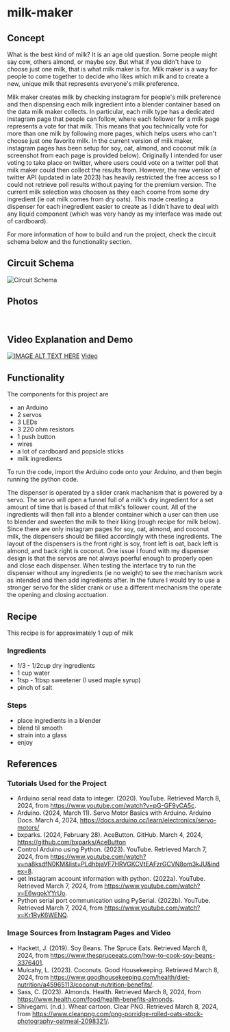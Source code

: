 # milk-maker

## Concept
What is the best kind of milk? It is an age old question. Some people might say cow, others almond, or maybe soy. But what if you didn't have to choose just one milk, that is what milk maker is for. Milk maker is a way for people to come together to decide who likes which milk and to create a new, unique milk that represents everyone's milk preference. 

Milk maker creates milk by checking instagram for people's milk preference and then dispensing each milk ingredient into a blender container based on the data milk maker collects. In particular, each milk type has a dedicated instagram page that people can follow, where each follower for a milk page represents a vote for that milk. This means that you technically vote for more than one milk by following more pages, which helps users who can't choose just one favorite milk. In the current version of milk maker, instagram pages has been setup for soy, oat, almond, and coconut milk (a screenshot from each page is provided below). Originally I intended for user voting to take place on twitter, where users could vote on a twitter poll that milk maker could then collect the results from. However, the new version of twitter API (updated in late 2023) has heavily restricted the free access so I could not retrieve poll results without paying for the premium version. The current milk selection was choosen as they each coome from some dry ingredient (ie oat milk comes from dry oats). This made creating a dispenser for each inegredient easier to create as I didn't have to deal with any liquid component (which was very handy as my interface was made out of cardboard).

For more information of how to build and run the project, check the circuit schema below and the functionality section.

## Circuit Schema
<img src="./iamges/circuit schema.png" alt="Circuit Schema" />

## Photos
<img src="./iamges/IMG_3694.HEIC" alt="" />
<img src="./iamges/IMG_3697.HEIC" alt="" />
<img src="./iamges/IMG_3716.HEIC" alt="" />
<img src="./iamges/IMG_3721.PNG" alt="" />
<img src="./iamges/IMG_3722.PNG" alt="" />
<img src="./iamges/IMG_3723.PNG" alt="" />
<img src="./iamges/IMG_3724.PNG" alt="" />
<img src="./iamges/IMG_3727.PNG" alt="" />


## Video Explanation and Demo
[![IMAGE ALT TEXT HERE](./images/IMG_3593.jpg)](https://youtu.be/yMld8e0tEiU)
[Video](https://youtu.be/yMld8e0tEiU)

## Functionality
The components for this project are
- an Arduino
- 2 servos
- 3 LEDs
- 3 220 ohm resistors
- 1 push button
- wires
- a lot of cardboard and popsicle sticks
- milk ingredients

To run the code, import the Arduino code onto your Arduino, and then begin running the python code.

The dispenser is operated by a slider crank machanism that is powered by a servo. The servo will open a funnel full of a milk's dry ingredient for a set amount of time that is based of that milk's follower count. All of the ingredients will then fall into a blender container which a user can then use to blender and sweeten the milk to their liking (rough recipe for milk below). Since there are only instagram pages for soy, oat, almond, and coconut milk, the dispensers should be filled accordingly with these ingredients. The layout of the dispensers is the front right is soy, front left is oat, back left is almond, and back right is coconut. One issue I found with my dispenser design is that the servos are not always poerful enough to properly open and close each dispenser. When testing the interface try to run the dispenser without any ingredients (ie no weight) to see the mechanism work as intended and then add ingredients after. In the future I would try to use a stronger servo for the slider crank or use a different mechanism the operate the opening and closing acctuation. 

## Recipe
This recipe is for approximately 1 cup of milk
### Ingredients
- 1/3 - 1/2cup dry ingredients
- 1 cup water
- 1tsp - 1tbsp sweetener (I used maple syrup)
- pinch of salt
### Steps
- place ingredients in a blender
- blend til smooth
- strain into a glass
- enjoy

## References
### Tutorials Used for the Project
- Arduino serial read data to integer. (2020). YouTube. Retrieved March 8, 2024, from https://www.youtube.com/watch?v=pG-GF9yCA5c.
- Arduino. (2024, March 11). Servo Motor Basics with Arduino. Arduino Docs. March 4, 2024, https://docs.arduino.cc/learn/electronics/servo-motors/
- bxparks. (2024, February 28). AceButton. GitHub. March 4, 2024, https://github.com/bxparks/AceButton
- Control Arduino using Python. (2023). YouTube. Retrieved March 7, 2024, from https://www.youtube.com/watch?v=na8ksdfN0KM&list=PLdhbjaVF7HRVGKCVtEAFzrGCVN8om3kJU&index=8.
- get Instagram account information with python. (2022a). YouTube. Retrieved March 7, 2024, from https://www.youtube.com/watch?v=E6wgokYYrUo.
- Python serial port communication using PySerial. (2022b). YouTube. Retrieved March 7, 2024, from https://www.youtube.com/watch?v=Kr1RyK6WENQ. 

### Image Sources from Instagram Pages and Video
- Hackett, J. (2019). Soy Beans. The Spruce Eats. Retrieved March 8, 2024, from https://www.thespruceeats.com/how-to-cook-soy-beans-3376401.
- Mulcahy, L. (2023). Coconuts. Good Housekeeping. Retrieved March 8, 2024, from https://www.goodhousekeeping.com/health/diet-nutrition/a45965113/coconut-nutrition-benefits/.
- Sass, C. (2023). Almonds. Health. Retrieved March 8, 2024, from https://www.health.com/food/health-benefits-almonds.
- Shivegami. (n.d.). Wheat cartoon. Clear PNG. Retrieved March 8, 2024, from https://www.cleanpng.com/png-porridge-rolled-oats-stock-photography-oatmeal-2098321/. 
